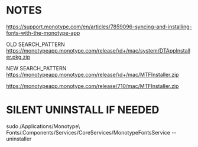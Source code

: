 # NOTES

https://support.monotype.com/en/articles/7859096-syncing-and-installing-fonts-with-the-monotype-app



OLD
<key>SEARCH_PATTERN</key>
<string>https://monotypeapp.monotype.com/release/\d+/mac/system/DTAppInstaller.pkg.zip</string>

NEW
<key>SEARCH_PATTERN</key>
<string>https://monotypeapp.monotype.com/release/\d+/mac/MTFInstaller.zip</string>

https://monotypeapp.monotype.com/release/710/mac/MTFInstaller.zip


# SILENT UNINSTALL IF NEEDED
sudo /Applications/Monotype\ Fonts/.Components/Services/CoreServices/MonotypeFontsService --uninstaller
